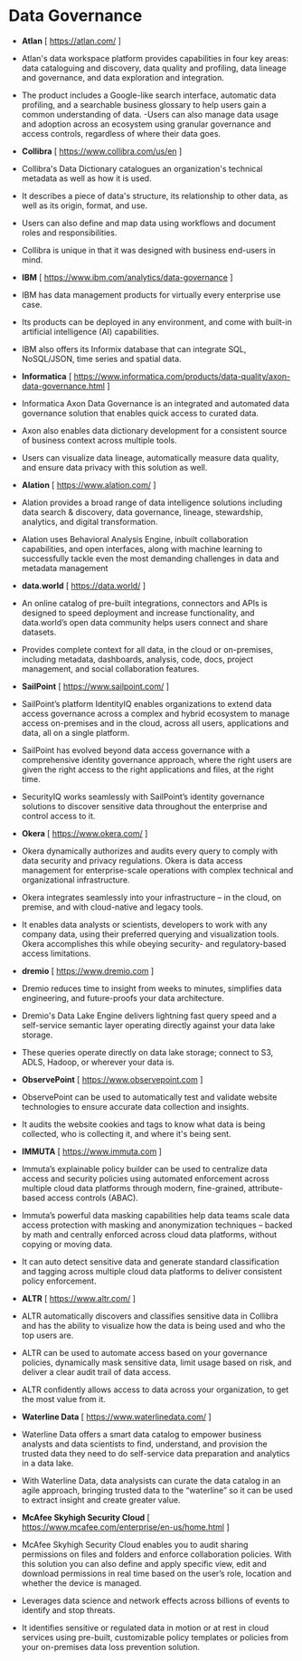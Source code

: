 # Data Governance

- **Atlan** [ https://atlan.com/ ]
- Atlan's data workspace platform provides capabilities in four key areas: data cataloguing and discovery, data quality and profiling, data lineage and governance, and data exploration and integration.
- The product includes a Google-like search interface, automatic data profiling, and a searchable business glossary to help users gain a common understanding of data.
  -Users can also manage data usage and adoption across an ecosystem using granular governance and access controls, regardless of where their data goes.

- **Collibra** [ https://www.collibra.com/us/en ]
- Collibra's Data Dictionary catalogues an organization's technical metadata as well as how it is used.
- It describes a piece of data's structure, its relationship to other data, as well as its origin, format, and use.
- Users can also define and map data using workflows and document roles and responsibilities.
- Collibra is unique in that it was designed with business end-users in mind.

- **IBM** [ https://www.ibm.com/analytics/data-governance ]
- IBM has data management products for virtually every enterprise use case.
- Its products can be deployed in any environment, and come with built-in artificial intelligence (AI) capabilities.
- IBM also offers its Informix database that can integrate SQL, NoSQL/JSON, time series and spatial data.

- **Informatica** [ https://www.informatica.com/products/data-quality/axon-data-governance.html ]
- Informatica Axon Data Governance is an integrated and automated data governance solution that enables quick access to curated data.
- Axon also enables data dictionary development for a consistent source of business context across multiple tools.
- Users can visualize data lineage, automatically measure data quality, and ensure data privacy with this solution as well.

- **Alation** [ https://www.alation.com/ ]
- Alation provides a broad range of data intelligence solutions including data search & discovery, data governance, lineage, stewardship, analytics, and digital transformation.
- Alation uses Behavioral Analysis Engine, inbuilt collaboration capabilities, and open interfaces, along with machine learning to successfully tackle even the most demanding challenges in data and metadata management

- **data.world** [ https://data.world/ ]
- An online catalog of pre-built integrations, connectors and APIs is designed to speed deployment and increase functionality, and data.world’s open data community helps users connect and share datasets.
- Provides complete context for all data, in the cloud or on-premises, including metadata, dashboards, analysis, code, docs, project management, and social collaboration features.

- **SailPoint** [ https://www.sailpoint.com/ ]
- SailPoint’s platform IdentityIQ enables organizations to extend data access governance across a complex and hybrid ecosystem to manage access on-premises and in the cloud, across all users, applications and data, all on a single platform.
- SailPoint has evolved beyond data access governance with a comprehensive identity governance approach, where the right users are given the right access to the right applications and files, at the right time.
- SecurityIQ works seamlessly with SailPoint’s identity governance solutions to discover sensitive data throughout the enterprise and control access to it.

- **Okera** [ https://www.okera.com/ ]
- Okera dynamically authorizes and audits every query to comply with data security and privacy regulations. Okera is data access management for enterprise-scale operations with complex technical and organizational infrastructure.
- Okera integrates seamlessly into your infrastructure – in the cloud, on premise, and with cloud-native and legacy tools.
- It enables data analysts or scientists, developers to work with any company data, using their preferred querying and visualization tools. Okera accomplishes this while obeying security- and regulatory-based access limitations.

- **dremio** [ https://www.dremio.com ]
- Dremio reduces time to insight from weeks to minutes, simplifies data engineering, and future-proofs your data architecture.
- Dremio's Data Lake Engine delivers lightning fast query speed and a self-service semantic layer operating directly against your data lake storage.
- These queries operate directly on data lake storage; connect to S3, ADLS, Hadoop, or wherever your data is.

- **ObservePoint** [ https://www.observepoint.com ]
- ObservePoint can be used to automatically test and validate website technologies to ensure accurate data collection and insights.
- It audits the website cookies and tags to know what data is being collected, who is collecting it, and where it's being sent.

- **IMMUTA** [ https://www.immuta.com ]
- Immuta’s explainable policy builder can be used to centralize data access and security policies using automated enforcement across multiple cloud data platforms through modern, fine-grained, attribute-based access controls (ABAC).
- Immuta’s powerful data masking capabilities help data teams scale data access protection with masking and anonymization techniques – backed by math and centrally enforced across cloud data platforms, without copying or moving data.
- It can auto detect sensitive data and generate standard classification and tagging across multiple cloud data platforms to deliver consistent policy enforcement.

- **ALTR** [ https://www.altr.com/ ]
- ALTR automatically discovers and classifies sensitive data in Collibra and has the ability to visualize how the data is being used and who the top users are.
- ALTR can be used to automate access based on your governance policies, dynamically mask sensitive data, limit usage based on risk, and deliver a clear audit trail of data access.
- ALTR confidently allows access to data across your organization, to get the most value from it.

- **Waterline Data** [ https://www.waterlinedata.com/ ]
- Waterline Data offers a smart data catalog to empower business analysts and data scientists to find, understand, and provision the trusted data they need to do self-service data preparation and analytics in a data lake.
- With Waterline Data, data analysists can curate the data catalog in an agile approach, bringing trusted data to the “waterline” so it can be used to extract insight and create greater value.

- **McAfee Skyhigh Security Cloud** [ https://www.mcafee.com/enterprise/en-us/home.html ]
- McAfee Skyhigh Security Cloud enables you to audit sharing permissions on files and folders and enforce collaboration policies. With this solution you can also define and apply specific view, edit and download permissions in real time based on the user’s role, location and whether the device is managed.
- Leverages data science and network effects across billions of events to identify and stop threats.
- It identifies sensitive or regulated data in motion or at rest in cloud services using pre-built, customizable policy templates or policies from your on-premises data loss prevention solution.
